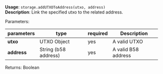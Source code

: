 **Usage**: `storage.addUTXOToAddress(utxo, address)`    
**Description**: Link the specified utxo to the related address.    

Parameters: 

| parameters             | type                                      | required         | Description                                                             |  
|------------------------|-------------------------------------------|------------------| ------------------------------------------------------------------------|
| **utxo**               | UTXO Object                               |  yes             |   A valid UTXO                                 |
| **address**            | String (b58 address)                      |  yes             |   A valid B58 address                              |


Returns: Boolean

